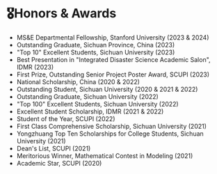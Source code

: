 # 🎖️Honors & Awards

- MS&E Departmental Fellowship, Stanford University (2023 & 2024)
- Outstanding Graduate, Sichuan Province, China (2023)
- "Top 10" Excellent Students, Sichuan University (2023)
- Best Presentation in "Integrated Disaster Science Academic Salon", IDMR (2023)
- First Prize, Outstanding Senior Project Poster Award, SCUPI (2023)
- National Scholarship, China (2020 & 2022)
- Outstanding Student, Sichuan University (2020 & 2021 & 2022)
- Outstanding Graduate, Sichuan University (2022)
- "Top 100" Excellent Students, Sichuan University (2022)
- Excellent Student Scholarship, IDMR (2021 & 2022)
- Student of the Year, SCUPI (2022)
- First Class Comprehensive Scholarship, Sichuan University (2021)
- Yongzhuang Top Ten Scholarships for College Students, Sichuan University (2021)
- Dean's List, SCUPI (2021)
- Meritorious Winner, Mathematical Contest in Modeling (2021)
- Academic Star, SCUPI (2020) 
